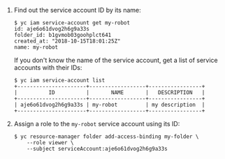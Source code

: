 1. Find out the service account ID by its name:

    ```
    $ yc iam service-account get my-robot
    id: aje6o61dvog2h6g9a33s
    folder_id: b1gvmob03goohplct641
    created_at: "2018-10-15T18:01:25Z"
    name: my-robot
    ```

    If you don't know the name of the service account, get a list of service accounts with their IDs:

    ```
    $ yc iam service-account list
    +----------------------+------------------+-----------------+
    |          ID          |       NAME       |   DESCRIPTION   |
    +----------------------+------------------+-----------------+
    | aje6o61dvog2h6g9a33s | my-robot         | my description  |
    +----------------------+------------------+-----------------+
    ```

1. Assign a role to the `my-robot` service account using its ID:

    ```
    $ yc resource-manager folder add-access-binding my-folder \
        --role viewer \
        --subject serviceAccount:aje6o61dvog2h6g9a33s
    ```

